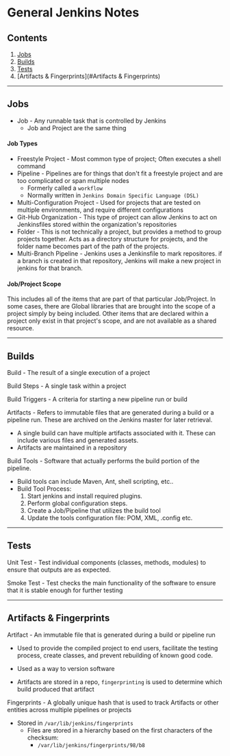 # General Jenkins Notes

## Contents
1. [Jobs](#Jobs)
2. [Builds](#Builds)
3. [Tests](#Tests)
4. [Artifacts & Fingerprints](#Artifacts & Fingerprints)

---
## Jobs

* Job - Any runnable task that is controlled by Jenkins
  * Job and Project are the same thing

#### Job Types
* Freestyle Project - Most common type of project; Often executes a shell command
* Pipeline - Pipelines are for things that don't fit a freestyle project and are too complicated or span multiple nodes 
  * Formerly called a `workflow`
  * Normally written in `Jenkins Domain Specific Language (DSL)`
* Multi-Configuration Project - Used  for projects that are tested on multiple environments, and require different configurations
* Git-Hub Organization - This type of project can allow Jenkins to act on Jenkinsfiles stored within the organization's repositories
* Folder - This is not technically a project, but provides a method to group projects together.  Acts as a directory structure for projects, and the folder name becomes part of the path of the projects.
* Multi-Branch Pipeline - Jenkins uses a Jenkinsfile to mark repositores.  if a branch is created in that repository, Jenkins will make a new project in jenkins for that branch.
 
#### Job/Project Scope
This includes all of the items that are part of that particular Job/Project.  In some cases, there are Global libraries that are brought into the scope of a project simply by being included. Other items that are declared within a project only exist in that project's scope, and are not available as a shared resource.

---
## Builds

Build - The result of a single execution of a project

Build Steps - A single task within a project

Build Triggers - A criteria for starting a new pipeline run or build

Artifacts - Refers to immutable files that are generated during a build or a pipeline run.  These are  archived on the Jenkins master for later retrieval.
 * A single build can have multiple artifacts associated with it.  These can include various files and generated assets.
 * Artifacts are maintained in a repository

Build Tools - Software that actually performs the build portion of the pipeline.
* Build tools can include Maven, Ant, shell scripting, etc..
* Build Tool Process:
  1. Start jenkins and install required plugins.
  2. Perform global configuration steps. 
  3. Create a Job/Pipeline that utilizes the build tool
  4. Update the tools configuration file: POM, XML, .config etc.

---
## Tests

Unit Test - Test individual components (classes, methods, modules) to ensure that outputs are as expected.

Smoke Test - Test checks the main functionality of the software to ensure that it is stable enough for further testing

---
## Artifacts & Fingerprints

Artifact - An immutable file that is generated during a build or pipeline run
  * Used to provide the compiled project to end users, facilitate the testing process, create classes, and prevent rebuilding of known good code. 
  * Used as a way to version software


  * Artifacts are stored in a repo, `fingerprinting` is used to determine which build produced that artifact

Fingerprints - A globally unique hash that is used to track Artifacts or other entities across multiple pipelines or projects

  * Stored in `/var/lib/jenkins/fingerprints`
    * Files are stored in a hierarchy based on the first characters of the checksum:
      * `/var/lib/jenkins/fingerprints/98/b8` 
